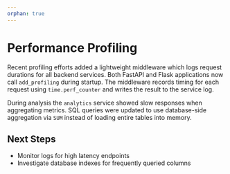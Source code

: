 ```yaml
---
orphan: true
---
```


# Performance Profiling

Recent profiling efforts added a lightweight middleware which logs request durations for all backend services. Both FastAPI and Flask applications now call `add_profiling` during startup. The middleware records timing for each request using `time.perf_counter` and writes the result to the service log.

During analysis the `analytics` service showed slow responses when aggregating metrics. SQL queries were updated to use database-side aggregation via `SUM` instead of loading entire tables into memory.

## Next Steps
- Monitor logs for high latency endpoints
- Investigate database indexes for frequently queried columns
